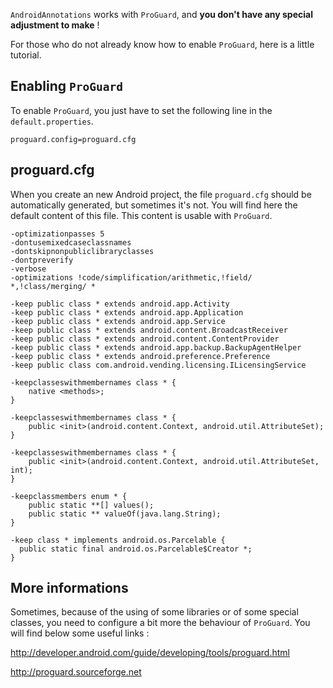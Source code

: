 `AndroidAnnotations` works with `ProGuard`, and **you don't have any special adjustment to make** !

For those who do not already know how to enable `ProGuard`, here is a little tutorial.

## Enabling `ProGuard` ##

To enable `ProGuard`, you just have to set the following line in the `default.properties`.

```
proguard.config=proguard.cfg
```

## proguard.cfg ##

When you create an new Android project, the file `proguard.cfg` should be automatically generated, but sometimes it's not. You will find here the default content of this file. This content is usable with `ProGuard`.

```
-optimizationpasses 5
-dontusemixedcaseclassnames
-dontskipnonpubliclibraryclasses
-dontpreverify
-verbose
-optimizations !code/simplification/arithmetic,!field/ *,!class/merging/ *

-keep public class * extends android.app.Activity
-keep public class * extends android.app.Application
-keep public class * extends android.app.Service
-keep public class * extends android.content.BroadcastReceiver
-keep public class * extends android.content.ContentProvider
-keep public class * extends android.app.backup.BackupAgentHelper
-keep public class * extends android.preference.Preference
-keep public class com.android.vending.licensing.ILicensingService

-keepclasseswithmembernames class * {
    native <methods>;
}

-keepclasseswithmembernames class * {
    public <init>(android.content.Context, android.util.AttributeSet);
}

-keepclasseswithmembernames class * {
    public <init>(android.content.Context, android.util.AttributeSet, int);
}

-keepclassmembers enum * {
    public static **[] values();
    public static ** valueOf(java.lang.String);
}

-keep class * implements android.os.Parcelable {
  public static final android.os.Parcelable$Creator *;
}

```

## More informations ##
Sometimes, because of the using of some libraries or of some special classes, you need to configure a bit more the behaviour of `ProGuard`. You will find below some useful links :

http://developer.android.com/guide/developing/tools/proguard.html

http://proguard.sourceforge.net
